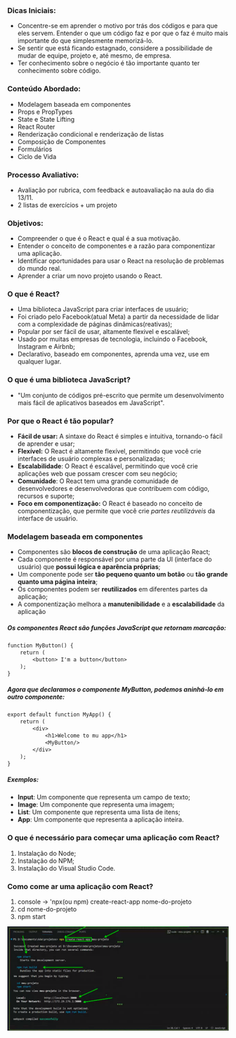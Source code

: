 ### Dicas Iniciais:

- Concentre-se em aprender o motivo por trás dos códigos e para que eles servem. Entender o que um código faz e por que o faz é muito mais importante do que simplesmente memorizá-lo.
- Se sentir que está ficando estagnado, considere a possibilidade de mudar de equipe, projeto e, até mesmo, de empresa.
- Ter conhecimento sobre o negócio é tão importante quanto ter conhecimento sobre código.

### Conteúdo Abordado:

- Modelagem baseada em componentes
- Props e PropTypes
- State e State Lifting
- React Router
- Renderização condicional e renderização de listas
- Composição de Componentes
- Formulários
- Ciclo de Vida

### Processo Avaliativo:

- Avaliação por rubrica, com feedback e autoavaliação na aula do dia 13/11.
- 2 listas de exercícios + um projeto

### Objetivos:

- Compreender o que é o React e qual é a sua motivação.
- Entender o conceito de componentes e a razão para componentizar uma aplicação.
- Identificar oportunidades para usar o React na resolução de problemas do mundo real.
- Aprender a criar um novo projeto usando o React.

### O que é React?
* Uma biblioteca JavaScript para criar interfaces de usuário;
* Foi criado pelo Facebook(atual Meta) a partir da necessidade de lidar com a complexidade de páginas dinâmicas(reativas);
* Popular por ser fácil de usar, altamente flexivel e escalável;
* Usado por muitas empresas de tecnologia, incluindo o Facebook, Instagram e Airbnb;
* Declarativo, baseado em componentes, aprenda uma vez, use em qualquer lugar.

### O que é uma biblioteca JavaScript?
* "Um conjunto de códigos pré-escrito que permite um desenvolvimento mais fácil de aplicativos baseados em JavaScript".

### Por que o React é tão popular?
* **Fácil de usar:** A sintaxe do React é simples e intuitiva, tornando-o fácil de aprender e usar;
* **Flexível:** O React é altamente flexível, permitindo que você crie interfaces de usuário complexas e personalizadas;
* **Escalabilidade**: O React é escalável, permitindo que você crie aplicações web que possam crescer com seu negócio;
* **Comunidade**: O React tem uma grande comunidade de desenvolvedores e desenvolvedoras que contribuem com código, recursos e suporte;
* **Foco em componentização:** O React é baseado no conceito de componentização, que permite que você crie *partes reutilizáveis* da interface de usuário.


### Modelagem baseada em componentes
* Componentes são **blocos de construção** de uma aplicação React;
* Cada componente é responsável por uma parte da UI (interface do usuário) que **possui lógica e aparência próprias**;
* Um componente pode ser **tão pequeno quanto um botão** ou **tão grande quanto uma página inteira**;
* Os componentes podem ser **reutilizados** em diferentes partes da aplicação;
* A componentização melhora a **manutenibilidade** e a **escalabilidade** da aplicação

##### Os componentes React são *funções JavaScript* que retornam marcação:

```
function MyButton() {
    return (
        <button> I'm a button</button>
    );
}
```

##### Agora que declaramos o componente *MyButton*, podemos aninhá-lo em outro componente:
```
export default function MyApp() {
    return (
        <div>
            <h1>Welcome to mu app</h1>
            <MyButton/>
        </div>
    );
}
```

##### Exemplos:
* **Input**: Um componente que representa um campo de texto;
* **Image**: Um componente que representa uma imagem;
* **List**: Um componente que representa uma lista de itens;
* **App**: Um componente que representa a aplicação inteira.


### O que é necessário para começar uma aplicação com React?
1. Instalação do Node;
2. Instalação do NPM;
3. Instalação do Visual Studio Code.


### Como come ar uma aplicação com React?
1. console -> 'npx(ou npm) create-react-app nome-do-projeto
2. cd nome-do-projeto
3. npm start

![Alt text](image.png)
